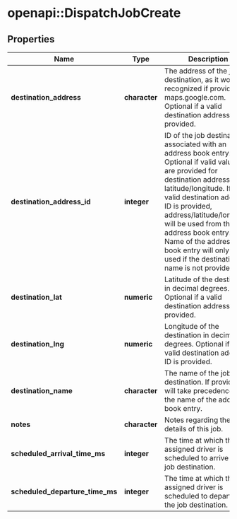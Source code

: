 # openapi::DispatchJobCreate

## Properties
Name | Type | Description | Notes
------------ | ------------- | ------------- | -------------
**destination_address** | **character** | The address of the job destination, as it would be recognized if provided to maps.google.com. Optional if a valid destination address ID is provided. | [optional] 
**destination_address_id** | **integer** | ID of the job destination associated with an address book entry. Optional if valid values are provided for destination address or latitude/longitude. If a valid destination address ID is provided, address/latitude/longitude will be used from the address book entry. Name of the address book entry will only be used if the destination name is not provided. | [optional] 
**destination_lat** | **numeric** | Latitude of the destination in decimal degrees. Optional if a valid destination address ID is provided. | [optional] 
**destination_lng** | **numeric** | Longitude of the destination in decimal degrees. Optional if a valid destination address ID is provided. | [optional] 
**destination_name** | **character** | The name of the job destination. If provided, it will take precedence over the name of the address book entry. | [optional] 
**notes** | **character** | Notes regarding the details of this job. | [optional] 
**scheduled_arrival_time_ms** | **integer** | The time at which the assigned driver is scheduled to arrive at the job destination. | 
**scheduled_departure_time_ms** | **integer** | The time at which the assigned driver is scheduled to depart from the job destination. | [optional] 


